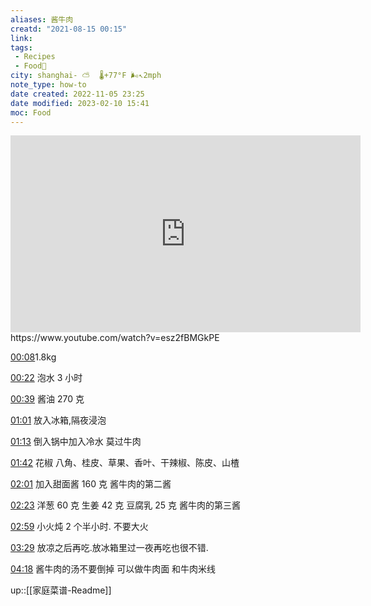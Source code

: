 ```yaml
---
aliases: 酱牛肉
creatd: "2021-08-15 00:15"
link: 
tags:
 - Recipes
 - Food🍛 
city: shanghai- ⛅️  🌡️+77°F 🌬️↖2mph
note_type: how-to
date created: 2022-11-05 23:25
date modified: 2023-02-10 15:41
moc: Food
---
```

<iframe width="560" height="315" src="https://www.youtube.com/embed/esz2fBMGkPE" title="YouTube video player" frameborder="0" allow="accelerometer; autoplay; clipboard-write; encrypted-media; gyroscope; picture-in-picture" allowfullscreen></iframe>
https://www.youtube.com/watch?v=esz2fBMGkPE

[00:08](https://www.youtube.com/watch?v=esz2fBMGkPE#t=8.035911001907348)1.8kg

[00:22](https://www.youtube.com/watch?v=esz2fBMGkPE#t=22.34896794468689) 泡水 3 小时

[00:39](https://www.youtube.com/watch?v=esz2fBMGkPE#t=39.43838309727478) 酱油 270 克

[01:01](https://www.youtube.com/watch?v=esz2fBMGkPE#t=61.64301302098084) 放入冰箱,隔夜浸泡

[01:13](https://www.youtube.com/watch?v=esz2fBMGkPE#t=73.00799800953675) 倒入锅中加入冷水 莫过牛肉

[01:42](https://www.youtube.com/watch?v=esz2fBMGkPE#t=102.8334059332428) 花椒 八角、桂皮、草果、香叶、干辣椒、陈皮、山楂 

[02:01](https://www.youtube.com/watch?v=esz2fBMGkPE#t=121.91221691798401) 加入甜面酱 160 克  酱牛肉的第二酱 

[02:23](https://www.youtube.com/watch?v=esz2fBMGkPE#t=143.15896693515015) 洋葱 60 克 生姜 42 克  豆腐乳 25 克 酱牛肉的第三酱

[02:59](https://www.youtube.com/watch?v=esz2fBMGkPE#t=179.21741318501282) 小火炖 2 个半小时. 不要大火

[03:29](https://www.youtube.com/watch?v=esz2fBMGkPE#t=209.20357385694885) 放凉之后再吃.放冰箱里过一夜再吃也很不错.

[04:18](https://www.youtube.com/watch?v=esz2fBMGkPE#t=258.79761987983704) 酱牛肉的汤不要倒掉 可以做牛肉面 和牛肉米线

up::[[家庭菜谱-Readme]]